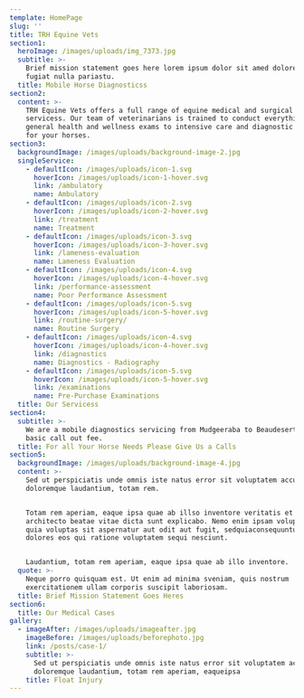 ```yaml
---
template: HomePage
slug: ''
title: TRH Equine Vets
section1:
  heroImage: /images/uploads/img_7373.jpg
  subtitle: >-
    Brief mission statement goes here lorem ipsum dolor sit amed dolore eu
    fugiat nulla pariastu.
  title: Mobile Horse Diagnosticss
section2:
  content: >-
    TRH Equine Vets offers a full range of equine medical and surgical
    servicess. Our team of veterinarians is trained to conduct everything from
    general health and wellness exams to intensive care and diagnostic services
    for your horses.
section3:
  backgroundImage: /images/uploads/background-image-2.jpg
  singleService:
    - defaultIcon: /images/uploads/icon-1.svg
      hoverIcon: /images/uploads/icon-1-hover.svg
      link: /ambulatory
      name: Ambulatory
    - defaultIcon: /images/uploads/icon-2.svg
      hoverIcon: /images/uploads/icon-2-hover.svg
      link: /treatment
      name: Treatment
    - defaultIcon: /images/uploads/icon-3.svg
      hoverIcon: /images/uploads/icon-3-hover.svg
      link: /lameness-evaluation
      name: Lameness Evaluation
    - defaultIcon: /images/uploads/icon-4.svg
      hoverIcon: /images/uploads/icon-4-hover.svg
      link: /performance-assessment
      name: Poor Performance Assessment
    - defaultIcon: /images/uploads/icon-5.svg
      hoverIcon: /images/uploads/icon-5-hover.svg
      link: /routine-surgery/
      name: Routine Surgery
    - defaultIcon: /images/uploads/icon-4.svg
      hoverIcon: /images/uploads/icon-4-hover.svg
      link: /diagnostics
      name: Diagnostics - Radiography
    - defaultIcon: /images/uploads/icon-5.svg
      hoverIcon: /images/uploads/icon-5-hover.svg
      link: /examinations
      name: Pre-Purchase Examinations
  title: Our Servicess
section4:
  subtitle: >-
    We are a mobile diagnostics servicing from Mudgeeraba to Beaudesert ons a
    basic call out fee.
  title: For all Your Horse Needs Please Give Us a Calls
section5:
  backgroundImage: /images/uploads/background-image-4.jpg
  content: >-
    Sed ut perspiciatis unde omnis iste natus error sit voluptatem accusantium
    doloremque laudantium, totam rem.


    Totam rem aperiam, eaque ipsa quae ab illso inventore veritatis et quasi
    architecto beatae vitae dicta sunt explicabo. Nemo enim ipsam voluptatem
    quia voluptas sit aspernatur aut odit aut fugit, sedquiaconsequuntur magni
    dolores eos qui ratione voluptatem sequi nesciunt.


    Laudantium, totam rem aperiam, eaque ipsa quae ab illo inventore.
  quote: >-
    Neque porro quisquam est. Ut enim ad minima sveniam, quis nostrum
    exercitationem ullam corporis suscipit laboriosam.
  title: Brief Mission Statement Goes Heres
section6:
  title: Our Medical Cases
gallery:
  - imageAfter: /images/uploads/imageafter.jpg
    imageBefore: /images/uploads/beforephoto.jpg
    link: /posts/case-1/
    subtitle: >-
      Sed ut perspiciatis unde omnis iste natus error sit voluptatem accusantium
      doloremque laudantium, totam rem aperiam, eaqueipsa
    title: Float Injury
---
```

